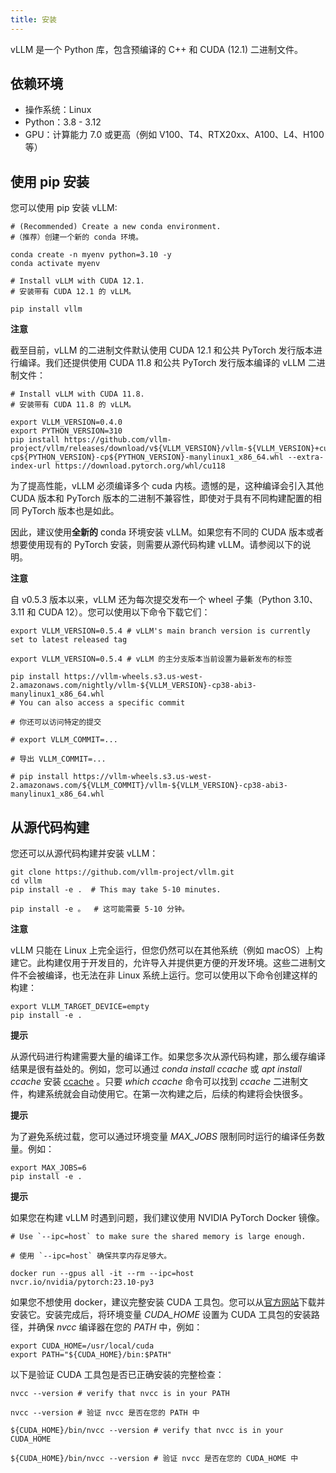 ```yaml
---
title: 安装
---
```


vLLM 是一个 Python 库，包含预编译的 C++ 和 CUDA (12.1) 二进制文件。

## 依赖环境

- 操作系统：Linux
- Python：3.8 - 3.12
- GPU：计算能力 7.0 或更高（例如 V100、T4、RTX20xx、A100、L4、H100 等）

## 使用 pip 安装

您可以使用 pip 安装 vLLM:

```plain
# (Recommended) Create a new conda environment.
#（推荐）创建一个新的 conda 环境。

conda create -n myenv python=3.10 -y
conda activate myenv

# Install vLLM with CUDA 12.1.
# 安装带有 CUDA 12.1 的 vLLM。

pip install vllm
```

**注意**

截至目前，vLLM 的二进制文件默认使用 CUDA 12.1 和公共 PyTorch 发行版本进行编译。我们还提供使用 CUDA 11.8 和公共 PyTorch 发行版本编译的 vLLM 二进制文件：

```plain
# Install vLLM with CUDA 11.8.
# 安装带有 CUDA 11.8 的 vLLM。

export VLLM_VERSION=0.4.0
export PYTHON_VERSION=310
pip install https://github.com/vllm-project/vllm/releases/download/v${VLLM_VERSION}/vllm-${VLLM_VERSION}+cu118-cp${PYTHON_VERSION}-cp${PYTHON_VERSION}-manylinux1_x86_64.whl --extra-index-url https://download.pytorch.org/whl/cu118
```

为了提高性能，vLLM 必须编译多个 cuda 内核。遗憾的是，这种编译会引入其他 CUDA 版本和 PyTorch 版本的二进制不兼容性，即使对于具有不同构建配置的相同 PyTorch 版本也是如此。

因此，建议使用**全新的** conda 环境安装 vLLM。如果您有不同的 CUDA 版本或者想要使用现有的 PyTorch 安装，则需要从源代码构建 vLLM。请参阅以下的说明。

**注意**

自 v0.5.3 版本以来，vLLM 还为每次提交发布一个 wheel 子集（Python 3.10、3.11 和 CUDA 12）。您可以使用以下命令下载它们：

```plain
export VLLM_VERSION=0.5.4 # vLLM's main branch version is currently set to latest released tag

export VLLM_VERSION=0.5.4 # vLLM 的主分支版本当前设置为最新发布的标签

pip install https://vllm-wheels.s3.us-west-2.amazonaws.com/nightly/vllm-${VLLM_VERSION}-cp38-abi3-manylinux1_x86_64.whl
# You can also access a specific commit

# 你还可以访问特定的提交

# export VLLM_COMMIT=...

# 导出 VLLM_COMMIT=...

# pip install https://vllm-wheels.s3.us-west-2.amazonaws.com/${VLLM_COMMIT}/vllm-${VLLM_VERSION}-cp38-abi3-manylinux1_x86_64.whl
```

## 从源代码构建

您还可以从源代码构建并安装 vLLM：

```plain
git clone https://github.com/vllm-project/vllm.git
cd vllm
pip install -e .  # This may take 5-10 minutes.

pip install -e 。  # 这可能需要 5-10 分钟。
```

**注意**

vLLM 只能在 Linux 上完全运行，但您仍然可以在其他系统（例如 macOS）上构建它。此构建仅用于开发目的，允许导入并提供更方便的开发环境。这些二进制文件不会被编译，也无法在非 Linux 系统上运行。您可以使用以下命令创建这样的构建：

```plain
export VLLM_TARGET_DEVICE=empty
pip install -e .
```

**提示**

从源代码进行构建需要大量的编译工作。如果您多次从源代码构建，那么缓存编译结果是很有益处的。例如，您可以通过 _conda install ccache_ 或 _apt install ccache_ 安装 [ccache](https://github.com/ccache/ccache) 。只要 _which ccache_ 命令可以找到 _ccache_ 二进制文件，构建系统就会自动使用它。在第一次构建之后，后续的构建将会快很多。

**提示**

为了避免系统过载，您可以通过环境变量 _MAX_JOBS_ 限制同时运行的编译任务数量。例如：

```plain
export MAX_JOBS=6
pip install -e .
```

**提示**

如果您在构建 vLLM 时遇到问题，我们建议使用 NVIDIA PyTorch Docker 镜像。

```plain
# Use `--ipc=host` to make sure the shared memory is large enough.

# 使用 `--ipc=host` 确保共享内存足够大。

docker run --gpus all -it --rm --ipc=host nvcr.io/nvidia/pytorch:23.10-py3
```

如果您不想使用 docker，建议完整安装 CUDA 工具包。您可以从[官方网站](https://developer.nvidia.com/cuda-toolkit-archive)下载并安装它。安装完成后，将环境变量 _CUDA_HOME_ 设置为 CUDA 工具包的安装路径，并确保 _nvcc_ 编译器在您的 _PATH_ 中，例如：

```plain
export CUDA_HOME=/usr/local/cuda
export PATH="${CUDA_HOME}/bin:$PATH"
```

以下是验证 CUDA 工具包是否已正确安装的完整检查：

```plain
nvcc --version # verify that nvcc is in your PATH

nvcc --version # 验证 nvcc 是否在您的 PATH 中

${CUDA_HOME}/bin/nvcc --version # verify that nvcc is in your CUDA_HOME

${CUDA_HOME}/bin/nvcc --version # 验证 nvcc 是否在您的 CUDA_HOME 中
```
